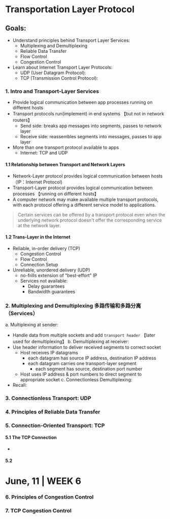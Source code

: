 # Transportation Layer Protocol
## Goals:
* Understand principles behind Transport Layer Services:
    - Multiplexing and Demultiplexing
    - Reliable Data Transfer
    - Flow Control
    - Congestion Control 
* Learn about Internet Transport Layer Protocols:
    - UDP (User Datagram Protocol): 
    - TCP (Transmission Control Protocol): 
    
### 1. Intro and Transport-Layer Services
* Provide logical communication between app processes running on different hosts
* Transport protocols run(implement) in end systems 【but not in network routers】
  * Send side: breaks app messages into segments, passes to network layer
  * Receive side: reassembles segments into messages, passes to app layer
* More than one transport protocol available to apps
  * Internet: TCP and UDP
#### 1.1 Relationship between Transport and Network Layers
* Network-Layer protocol provides logical communication between hosts （IP：Internet Protocol)
* Transport-Layer protocol provides logical communication between processes 【running on different hosts】
* A computer network may make available multiple transport protocols, with each protocol offering a different service model to applications.
> Certain services can be offered by a transport protocol even when the underlying network protocol doesn't offer the corresponding service at the network layer.

#### 1.2 Trans-Layer in the Internet
* Reliable, in-order delivery (TCP)
  * Congestion Control
  * Flow Control
  * Connection Setup
* Unreliable, unordered delivery (UDP)
  * no-frills extension of "best-effort" IP
  * Services not available:
    * Delay guarantees
    * Bandwidth guarantees
### 2. Multiplexing and Demultiplexing 多路传输和多路分离（Services）
a. Multiplexing at sender:
  * Handle data from multiple sockets and add `transport header` 【later used for demultiplexing】
b. Demultiplexing at receiver:
* Use header information to deliver received segments to correct socket
  * Host receives IP datagrams
    * each datagram has source IP address, destination IP address
    * each datagram carries one transport-layer segment
      * each segment has source, destination port number
  * Host uses IP address & port numbers to direct segment to appropriate socket
c. Connectionless Demultiplexing:
* Recall:
      
### 3. Connectionless Transport: UDP



### 4. Principles of Reliable Data Transfer

### 5. Connection-Oriented Transport: TCP
#### 5.1 The TCP Connection
* 
#### 5.2

# June, 11 | WEEK 6
### 6. Principles of Congestion Control

### 7. TCP Congestion Control


